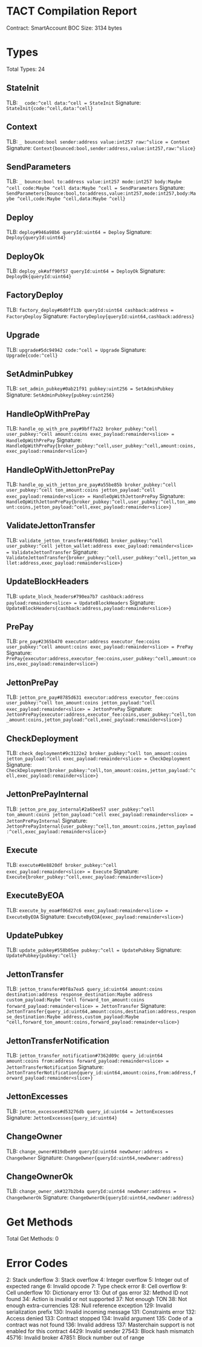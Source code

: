 # TACT Compilation Report
Contract: SmartAccount
BOC Size: 3134 bytes

# Types
Total Types: 24

## StateInit
TLB: `_ code:^cell data:^cell = StateInit`
Signature: `StateInit{code:^cell,data:^cell}`

## Context
TLB: `_ bounced:bool sender:address value:int257 raw:^slice = Context`
Signature: `Context{bounced:bool,sender:address,value:int257,raw:^slice}`

## SendParameters
TLB: `_ bounce:bool to:address value:int257 mode:int257 body:Maybe ^cell code:Maybe ^cell data:Maybe ^cell = SendParameters`
Signature: `SendParameters{bounce:bool,to:address,value:int257,mode:int257,body:Maybe ^cell,code:Maybe ^cell,data:Maybe ^cell}`

## Deploy
TLB: `deploy#946a98b6 queryId:uint64 = Deploy`
Signature: `Deploy{queryId:uint64}`

## DeployOk
TLB: `deploy_ok#aff90f57 queryId:uint64 = DeployOk`
Signature: `DeployOk{queryId:uint64}`

## FactoryDeploy
TLB: `factory_deploy#6d0ff13b queryId:uint64 cashback:address = FactoryDeploy`
Signature: `FactoryDeploy{queryId:uint64,cashback:address}`

## Upgrade
TLB: `upgrade#5dc94942 code:^cell = Upgrade`
Signature: `Upgrade{code:^cell}`

## SetAdminPubkey
TLB: `set_admin_pubkey#0ab21f91 pubkey:uint256 = SetAdminPubkey`
Signature: `SetAdminPubkey{pubkey:uint256}`

## HandleOpWithPrePay
TLB: `handle_op_with_pre_pay#9bff7a22 broker_pubkey:^cell user_pubkey:^cell amount:coins exec_payload:remainder<slice> = HandleOpWithPrePay`
Signature: `HandleOpWithPrePay{broker_pubkey:^cell,user_pubkey:^cell,amount:coins,exec_payload:remainder<slice>}`

## HandleOpWithJettonPrePay
TLB: `handle_op_with_jetton_pre_pay#a55be85b broker_pubkey:^cell user_pubkey:^cell ton_amount:coins jetton_payload:^cell exec_payload:remainder<slice> = HandleOpWithJettonPrePay`
Signature: `HandleOpWithJettonPrePay{broker_pubkey:^cell,user_pubkey:^cell,ton_amount:coins,jetton_payload:^cell,exec_payload:remainder<slice>}`

## ValidateJettonTransfer
TLB: `validate_jetton_transfer#46f0d6d1 broker_pubkey:^cell user_pubkey:^cell jetton_wallet:address exec_payload:remainder<slice> = ValidateJettonTransfer`
Signature: `ValidateJettonTransfer{broker_pubkey:^cell,user_pubkey:^cell,jetton_wallet:address,exec_payload:remainder<slice>}`

## UpdateBlockHeaders
TLB: `update_block_headers#790ea7b7 cashback:address payload:remainder<slice> = UpdateBlockHeaders`
Signature: `UpdateBlockHeaders{cashback:address,payload:remainder<slice>}`

## PrePay
TLB: `pre_pay#2365b470 executor:address executor_fee:coins user_pubkey:^cell amount:coins exec_payload:remainder<slice> = PrePay`
Signature: `PrePay{executor:address,executor_fee:coins,user_pubkey:^cell,amount:coins,exec_payload:remainder<slice>}`

## JettonPrePay
TLB: `jetton_pre_pay#8785d631 executor:address executor_fee:coins user_pubkey:^cell ton_amount:coins jetton_payload:^cell exec_payload:remainder<slice> = JettonPrePay`
Signature: `JettonPrePay{executor:address,executor_fee:coins,user_pubkey:^cell,ton_amount:coins,jetton_payload:^cell,exec_payload:remainder<slice>}`

## CheckDeployment
TLB: `check_deployment#9c3122e2 broker_pubkey:^cell ton_amount:coins jetton_payload:^cell exec_payload:remainder<slice> = CheckDeployment`
Signature: `CheckDeployment{broker_pubkey:^cell,ton_amount:coins,jetton_payload:^cell,exec_payload:remainder<slice>}`

## JettonPrePayInternal
TLB: `jetton_pre_pay_internal#2a6bee57 user_pubkey:^cell ton_amount:coins jetton_payload:^cell exec_payload:remainder<slice> = JettonPrePayInternal`
Signature: `JettonPrePayInternal{user_pubkey:^cell,ton_amount:coins,jetton_payload:^cell,exec_payload:remainder<slice>}`

## Execute
TLB: `execute#8e8820df broker_pubkey:^cell exec_payload:remainder<slice> = Execute`
Signature: `Execute{broker_pubkey:^cell,exec_payload:remainder<slice>}`

## ExecuteByEOA
TLB: `execute_by_eoa#f06d27c6 exec_payload:remainder<slice> = ExecuteByEOA`
Signature: `ExecuteByEOA{exec_payload:remainder<slice>}`

## UpdatePubkey
TLB: `update_pubkey#558b05ee pubkey:^cell = UpdatePubkey`
Signature: `UpdatePubkey{pubkey:^cell}`

## JettonTransfer
TLB: `jetton_transfer#0f8a7ea5 query_id:uint64 amount:coins destination:address response_destination:Maybe address custom_payload:Maybe ^cell forward_ton_amount:coins forward_payload:remainder<slice> = JettonTransfer`
Signature: `JettonTransfer{query_id:uint64,amount:coins,destination:address,response_destination:Maybe address,custom_payload:Maybe ^cell,forward_ton_amount:coins,forward_payload:remainder<slice>}`

## JettonTransferNotification
TLB: `jetton_transfer_notification#7362d09c query_id:uint64 amount:coins from:address forward_payload:remainder<slice> = JettonTransferNotification`
Signature: `JettonTransferNotification{query_id:uint64,amount:coins,from:address,forward_payload:remainder<slice>}`

## JettonExcesses
TLB: `jetton_excesses#d53276db query_id:uint64 = JettonExcesses`
Signature: `JettonExcesses{query_id:uint64}`

## ChangeOwner
TLB: `change_owner#819dbe99 queryId:uint64 newOwner:address = ChangeOwner`
Signature: `ChangeOwner{queryId:uint64,newOwner:address}`

## ChangeOwnerOk
TLB: `change_owner_ok#327b2b4a queryId:uint64 newOwner:address = ChangeOwnerOk`
Signature: `ChangeOwnerOk{queryId:uint64,newOwner:address}`

# Get Methods
Total Get Methods: 0

# Error Codes
2: Stack underflow
3: Stack overflow
4: Integer overflow
5: Integer out of expected range
6: Invalid opcode
7: Type check error
8: Cell overflow
9: Cell underflow
10: Dictionary error
13: Out of gas error
32: Method ID not found
34: Action is invalid or not supported
37: Not enough TON
38: Not enough extra-currencies
128: Null reference exception
129: Invalid serialization prefix
130: Invalid incoming message
131: Constraints error
132: Access denied
133: Contract stopped
134: Invalid argument
135: Code of a contract was not found
136: Invalid address
137: Masterchain support is not enabled for this contract
4429: Invalid sender
27543: Block hash mismatch
45716: Invalid broker
47851: Block number out of range
